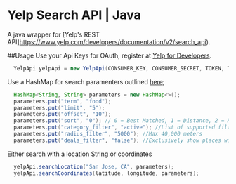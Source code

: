 # Yelp Search API | Java
A java wrapper for [Yelp's REST API]https://www.yelp.com/developers/documentation/v2/search_api).


##Usage
Use your Api Keys for OAuth, register at  [Yelp for Developers](https://www.yelp.com/developers/manage_api_keys).
```java
  YelpApi yelpApi = new YelpApi(CONSUMER_KEY, CONSUMER_SECRET, TOKEN, TOKEN_SECRET);
```



Use a HashMap for search paramenters outlined [here](https://www.yelp.com/developers/documentation/v2/search_api);
```java
  HashMap<String, String> parameters = new HashMap<>();
  parameters.put("term", "food");
  parameters.put("limit", "5");
  parameters.put("offset", "10");
  parameters.put("sort", "0"); // 0 = Best Matched, 1 = Distance, 2 = Highest Rated
  parameters.put("category_filter", "active"); //List of supported filters: https://www.yelp.com/developers/documentation/v2/all_category_list
  parameters.put("radius_filter", "5000"); //Max 40,000 meters
  parameters.put("deals_filter", "false"); //Exclusively show places with deals.
```



Either search with a location String or coordinates
```java
  yelpApi.searchLocation("San Jose, CA", parameters);
  yelpApi.searchCoordinates(latitude, longitude, parameters);
```
